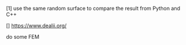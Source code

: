 [1] use the same random surface to compare the result from Python and C++



[] https://www.dealii.org/

do some FEM